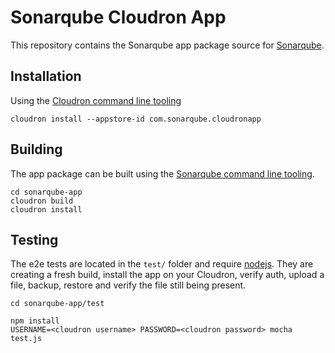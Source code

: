 # Sonarqube Cloudron App

This repository contains the Sonarqube app package source for [Sonarqube](https://www.sonarsource.com/products/sonarqube/).

## Installation

Using the [Cloudron command line tooling](https://cloudron.io/references/cli.html)

```
cloudron install --appstore-id com.sonarqube.cloudronapp
```

## Building

The app package can be built using the [Sonarqube command line tooling](https://cloudron.io/references/cli.html).

```
cd sonarqube-app
cloudron build
cloudron install
```

## Testing

The e2e tests are located in the `test/` folder and require [nodejs](http://nodejs.org/). They are creating a fresh build, install the app on your Cloudron, verify auth, upload a file, backup, restore and verify the file still being present.

```
cd sonarqube-app/test

npm install
USERNAME=<cloudron username> PASSWORD=<cloudron password> mocha test.js
```